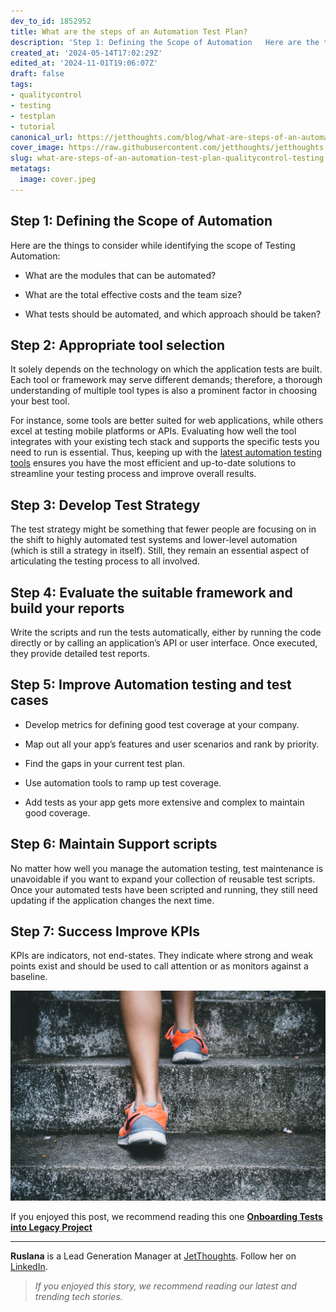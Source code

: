 ```yaml
---
dev_to_id: 1852952
title: What are the steps of an Automation Test Plan?
description: 'Step 1: Defining the Scope of Automation   Here are the things to consider while identifying...'
created_at: '2024-05-14T17:02:29Z'
edited_at: '2024-11-01T19:06:07Z'
draft: false
tags:
- qualitycontrol
- testing
- testplan
- tutorial
canonical_url: https://jetthoughts.com/blog/what-are-steps-of-an-automation-test-plan-qualitycontrol-testing/
cover_image: https://raw.githubusercontent.com/jetthoughts/jetthoughts.github.io/master/content/blog/what-are-steps-of-an-automation-test-plan-qualitycontrol-testing/cover.jpeg
slug: what-are-steps-of-an-automation-test-plan-qualitycontrol-testing
metatags:
  image: cover.jpeg
---
```

## Step 1: Defining the Scope of Automation

Here are the things to consider while identifying the scope of Testing Automation:

* What are the modules that can be automated?

* What are the total effective costs and the team size?

* What tests should be automated, and which approach should be taken?

## Step 2: Appropriate tool selection

It solely depends on the technology on which the application tests are built. Each tool or framework may serve different demands; therefore, a thorough understanding of multiple tool types is also a prominent factor in choosing your best tool.

For instance, some tools are better suited for web applications, while others excel at testing mobile platforms or APIs. Evaluating how well the tool integrates with your existing tech stack and supports the specific tests you need to run is essential. Thus, keeping up with the [latest automation testing tools]( https://jetthoughts.com/blog/onboarding-tests-into-legacy-project-testing-startup/) ensures you have the most efficient and up-to-date solutions to streamline your testing process and improve overall results.

## Step 3: Develop Test Strategy

The test strategy might be something that fewer people are focusing on in the shift to highly automated test systems and lower-level automation (which is still a strategy in itself). Still, they remain an essential aspect of articulating the testing process to all involved.

## Step 4: Evaluate the suitable framework and build your reports

Write the scripts and run the tests automatically, either by running the code directly or by calling an application’s API or user interface. Once executed, they provide detailed test reports.

## Step 5: Improve Automation testing and test cases

* Develop metrics for defining good test coverage at your company.

* Map out all your app’s features and user scenarios and rank by priority.

* Find the gaps in your current test plan.

* Use automation tools to ramp up test coverage.

* Add tests as your app gets more extensive and complex to maintain good coverage.

## Step 6: Maintain Support scripts

No matter how well you manage the automation testing, test maintenance is unavoidable if you want to expand your collection of reusable test scripts. Once your automated tests have been scripted and running, they still need updating if the application changes the next time.

## Step 7: Success Improve KPIs

KPIs are indicators, not end-states. They indicate where strong and weak points exist and should be used to call attention or as monitors against a baseline.

![Photo by [Bruno Nascimento](https://unsplash.com/@bruno_nascimento?utm_source=unsplash&utm_medium=referral&utm_content=creditCopyText) on [Unsplash](https://unsplash.com/s/photos/steps?utm_source=unsplash&utm_medium=referral&utm_content=creditCopyText)](file_0.jpeg)

If you enjoyed this post, we recommend reading this one **[Onboarding Tests into Legacy Project](https://jetthoughts.com/blog/onboarding-tests-into-legacy-project-testing-startup/)**

---

**Ruslana** is a Lead Generation Manager at [JetThoughts](https://www.jetthoughts.com/). Follow her on [LinkedIn](https://www.linkedin.com/in/ruslana-brykaliuk-970016135/).
>  *If you enjoyed this story, we recommend reading our latest and trending tech stories.*
